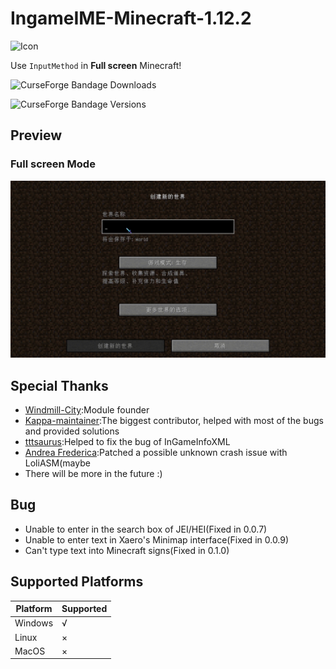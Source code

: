 # IngameIME-Minecraft-1.12.2

![Icon](src/main/resources/icon.png)

Use `InputMethod` in **Full screen** Minecraft!

![CurseForge Bandage Downloads](http://cf.way2muchnoise.eu/full_1281907_downloads.svg)

![CurseForge Bandage Versions](http://cf.way2muchnoise.eu/versions/1281907.svg)

## Preview

[//]: # (### Window Mode)

[//]: # (![Window Mode]&#40;docs/WindowInput.gif&#41;)

[//]: # ()
### Full screen Mode

![Full screen Mode](docs/FullScreenInput.gif)

## Special Thanks
- [Windmill-City](https://github.com/Windmill-City):Module founder
- [Kappa-maintainer](https://github.com/kappa-maintainer):The biggest contributor, helped with most of the bugs and provided solutions
- [tttsaurus](https://github.com/tttsaurus):Helped to fix the bug of InGameInfoXML 
- [Andrea Frederica](https://github.com/AndreaFrederica):Patched a possible unknown crash issue with LoliASM(maybe
- There will be more in the future :)

## Bug
- Unable to enter in the search box of JEI/HEI(Fixed in 0.0.7)
- Unable to enter text in Xaero's Minimap interface(Fixed in 0.0.9)
- Can't type text into Minecraft signs(Fixed in 0.1.0)

## Supported Platforms

| Platform | Supported |
|----------|-----------|
| Windows  | √         |
| Linux    | ×         |
| MacOS    | ×         |
